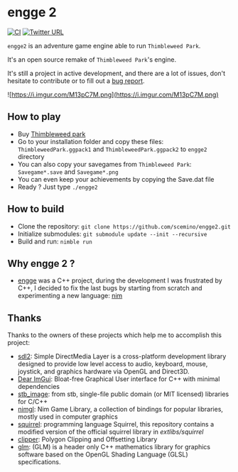# engge 2

[![CI](https://github.com/scemino/engge2/actions/workflows/main.yml/badge.svg)](https://github.com/scemino/engge2/actions/workflows/main.yml)
[![Twitter URL](https://img.shields.io/twitter/url?style=social&url=https%3A%2F%2Ftwitter.com%2Fengge_the_game)](https://twitter.com/engge_the_game)

`engge2` is an adventure game engine able to run `Thimbleweed Park`.

It's an open source remake of `Thimbleweed Park`'s engine.

It's still a project in active development, and there are a lot of issues, don't hesitate to contribute or to fill out a [bug report](https://github.com/scemino/engge2/issues/new/choose).

![https://i.imgur.com/M13pC7M.png](https://i.imgur.com/M13pC7M.png)

## How to play

* Buy [Thimbleweed park](https://thimbleweedpark.com)
* Go to your installation folder and copy these files:  `ThimbleweedPark.ggpack1` and `ThimbleweedPark.ggpack2` to `engge2` directory
* You can also copy your savegames from `Thimbleweed Park`: `Savegame*.save` and `Savegame*.png`
* You can even keep your achievements by copying the Save.dat file
* Ready ? Just type `./engge2`

## How to build

* Clone the repository: `git clone https://github.com/scemino/engge2.git`
* Initialize submodules: `git submodule update --init --recursive`
* Build and run: `nimble run`

## Why engge 2 ?

* [engge](https://github.com/scemino/engge) was a C++ project, during the development I was frustrated by C++, I decided to fix the last bugs by starting from scratch and experimenting a new language: [nim](https://nim-lang.org/)

## Thanks

Thanks to the owners of these projects which help me to accomplish this project:

* [sdl2](https://www.libsdl.org/): Simple DirectMedia Layer is a cross-platform development library designed to provide low level access to audio, keyboard, mouse, joystick, and graphics hardware via OpenGL and Direct3D.
* [Dear ImGui](https://github.com/ocornut/imgui): Bloat-free Graphical User interface for C++ with minimal dependencies
* [stb_image](https://github.com/nothings/stb): from stb, single-file public domain (or MIT licensed) libraries for C/C++
* [nimgl](https://github.com/nimgl/nimgl): Nim Game Library,
a collection of bindings for popular libraries, mostly used in computer graphics
* [squirrel](http://www.squirrel-lang.org/): programming language Squirrel, this repository contains a modified version of the official squirrel library in *extlibs/squirrel*
* [clipper](http://www.angusj.com/clipper2/Docs/Overview.htm): Polygon Clipping and Offsetting Library
* [glm](https://github.com/g-truc/glm): (GLM) is a header only C++ mathematics library for graphics software based on the OpenGL Shading Language (GLSL) specifications.
